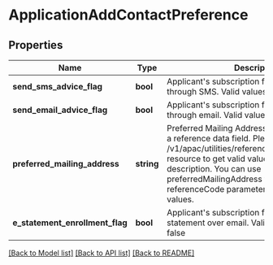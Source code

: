 # ApplicationAddContactPreference

## Properties
Name | Type | Description | Notes
------------ | ------------- | ------------- | -------------
**send_sms_advice_flag** | **bool** | Applicant&#x27;s subscription for receiving advices through SMS. Valid values: true and false | [optional] 
**send_email_advice_flag** | **bool** | Applicant&#x27;s subscription for receiving advices through email. Valid values: true and false | [optional] 
**preferred_mailing_address** | **string** | Preferred Mailing Address by applicant. This is a reference data field. Please use /v1/apac/utilities/referenceData/{addressType} resource to get valid value of this field with description. You can use preferredMailingAddress field name as the referenceCode parameter to retrieve the values. | [optional] 
**e_statement_enrollment_flag** | **bool** | Applicant&#x27;s subscription for receiving statement over email. Valid values: true and false | [optional] 

[[Back to Model list]](../../README.md#documentation-for-models) [[Back to API list]](../../README.md#documentation-for-api-endpoints) [[Back to README]](../../README.md)

